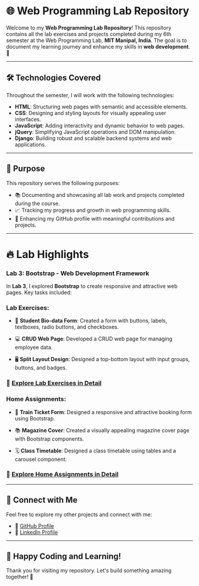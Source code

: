 # 🌐 Web Programming Lab Repository

Welcome to my **Web Programming Lab Repository**! This repository contains all the lab exercises and projects completed during my 6th semester at the Web Programming Lab, **MIT Manipal, India**. The goal is to document my learning journey and enhance my skills in **web development**. 🚀

---

## 🛠️ Technologies Covered

Throughout the semester, I will work with the following technologies:

- **HTML**: Structuring web pages with semantic and accessible elements.
- **CSS**: Designing and styling layouts for visually appealing user interfaces.
- **JavaScript**: Adding interactivity and dynamic behavior to web pages.
- **jQuery**: Simplifying JavaScript operations and DOM manipulation.
- **Django**: Building robust and scalable backend systems and web applications.

---

## 🎯 Purpose

This repository serves the following purposes:
- 📚 Documenting and showcasing all lab work and projects completed during the course.
- 📈 Tracking my progress and growth in web programming skills.
- 🌟 Enhancing my GitHub profile with meaningful contributions and projects.

---

# 🔥 **Lab Highlights**

### **Lab 3: Bootstrap - Web Development Framework**

In **Lab 3**, I explored **Bootstrap** to create responsive and attractive web pages. Key tasks included:

### **Lab Exercises:**

- 📝 **Student Bio-data Form**: Created a form with buttons, labels, textboxes, radio buttons, and checkboxes.
  
- 💻 **CRUD Web Page**: Developed a CRUD web page for managing employee data.

- 🖥️ **Split Layout Design**: Designed a top-bottom layout with input groups, buttons, and badges.

### 📂 [Explore Lab Exercises in Detail](./LAB3)

### **Home Assignments:**

- 🎫 **Train Ticket Form**: Designed a responsive and attractive booking form using Bootstrap.
  
- 📚 **Magazine Cover**: Created a visually appealing magazine cover page with Bootstrap components.

- 🗓️ **Class Timetable**: Designed a class timetable using tables and a carousel component.

### 📂 [Explore Home Assignments in Detail](./LAB3)

---

## 🔗 Connect with Me

Feel free to explore my other projects and connect with me:

- 🌟 [GitHub Profile](https://github.com/adityagarwal15)
- 💼 [LinkedIn Profile](https://www.linkedin.com/in/aditya-agarwal-12601b27b/)

---

## 🚀 Happy Coding and Learning!

Thank you for visiting my repository. Let's build something amazing together! 🌟
